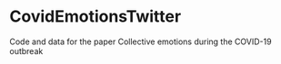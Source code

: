# CovidEmotionsTwitter
Code and data for the paper Collective emotions during the COVID-19 outbreak
